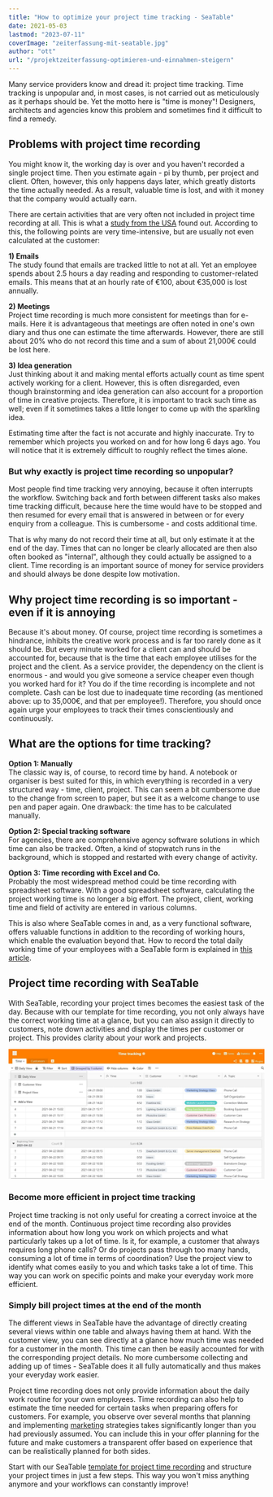 ```yaml
---
title: "How to optimize your project time tracking - SeaTable"
date: 2021-05-03
lastmod: "2023-07-11"
coverImage: "zeiterfassung-mit-seatable.jpg"
author: "ott"
url: "/projektzeiterfassung-optimieren-und-einnahmen-steigern"
---
```


Many service providers know and dread it: project time tracking. Time tracking is unpopular and, in most cases, is not carried out as meticulously as it perhaps should be. Yet the motto here is "time is money"! Designers, architects and agencies know this problem and sometimes find it difficult to find a remedy.

## Problems with project time recording

You might know it, the working day is over and you haven't recorded a single project time. Then you estimate again - pi by thumb, per project and client. Often, however, this only happens days later, which greatly distorts the time actually needed. As a result, valuable time is lost, and with it money that the company would actually earn.

There are certain activities that are very often not included in project time recording at all. This is what a [study from the USA](https://www.accelo.com/assets/Uploads/Time-is-Money-White-Paper-Accelo.pdf) found out. According to this, the following points are very time-intensive, but are usually not even calculated at the customer:

**1) Emails**  
The study found that emails are tracked little to not at all. Yet an employee spends about 2.5 hours a day reading and responding to customer-related emails. This means that at an hourly rate of €100, about €35,000 is lost annually.

**2) Meetings**  
Project time recording is much more consistent for meetings than for e-mails. Here it is advantageous that meetings are often noted in one's own diary and thus one can estimate the time afterwards. However, there are still about 20% who do not record this time and a sum of about 21,000€ could be lost here.

**3) Idea generation**  
Just thinking about it and making mental efforts actually count as time spent actively working for a client. However, this is often disregarded, even though brainstorming and idea generation can also account for a proportion of time in creative projects. Therefore, it is important to track such time as well; even if it sometimes takes a little longer to come up with the sparkling idea.

Estimating time after the fact is not accurate and highly inaccurate. Try to remember which projects you worked on and for how long 6 days ago. You will notice that it is extremely difficult to roughly reflect the times alone.

### But why exactly is project time recording so unpopular?

Most people find time tracking very annoying, because it often interrupts the workflow. Switching back and forth between different tasks also makes time tracking difficult, because here the time would have to be stopped and then resumed for every email that is answered in between or for every enquiry from a colleague. This is cumbersome - and costs additional time.

That is why many do not record their time at all, but only estimate it at the end of the day. Times that can no longer be clearly allocated are then also often booked as "internal", although they could actually be assigned to a client. Time recording is an important source of money for service providers and should always be done despite low motivation.

## Why project time recording is so important - even if it is annoying

Because it's about money. Of course, project time recording is sometimes a hindrance, inhibits the creative work process and is far too rarely done as it should be. But every minute worked for a client can and should be accounted for, because that is the time that each employee utilises for the project and the client. As a service provider, the dependency on the client is enormous - and would you give someone a service cheaper even though you worked hard for it? You do if the time recording is incomplete and not complete. Cash can be lost due to inadequate time recording (as mentioned above: up to 35,000€, and that per employee!). Therefore, you should once again urge your employees to track their times conscientiously and continuously.

## What are the options for time tracking?

**Option 1: Manually**  
The classic way is, of course, to record time by hand. A notebook or organiser is best suited for this, in which everything is recorded in a very structured way - time, client, project. This can seem a bit cumbersome due to the change from screen to paper, but see it as a welcome change to use pen and paper again. One drawback: the time has to be calculated manually.

**Option 2: Special tracking software**  
For agencies, there are comprehensive agency software solutions in which time can also be tracked. Often, a kind of stopwatch runs in the background, which is stopped and restarted with every change of activity.

**Option 3: Time recording with Excel and Co.**  
Probably the most widespread method could be time recording with spreadsheet software. With a good spreadsheet software, calculating the project working time is no longer a big effort. The project, client, working time and field of activity are entered in various columns.

This is also where SeaTable comes in and, as a very functional software, offers valuable functions in addition to the recording of working hours, which enable the evaluation beyond that. How to record the total daily working time of your employees with a SeaTable form is explained in [this article](https://seatable.io/en/stundenerfassung-mit-seatable/).

## Project time recording with SeaTable

With SeaTable, recording your project times becomes the easiest task of the day. Because with our template for time recording, you not only always have the correct working time at a glance, but you can also assign it directly to customers, note down activities and display the times per customer or project. This provides clarity about your work and projects.

![Structure your project time recording according to your wishes](images/Daily-1.jpg)

### Become more efficient in project time tracking

Project time tracking is not only useful for creating a correct invoice at the end of the month. Continuous project time recording also provides information about how long you work on which projects and what particularly takes up a lot of time. Is it, for example, a customer that always requires long phone calls? Or do projects pass through too many hands, consuming a lot of time in terms of coordination? Use the project view to identify what comes easily to you and which tasks take a lot of time. This way you can work on specific points and make your everyday work more efficient.

### Simply bill project times at the end of the month

The different views in SeaTable have the advantage of directly creating several views within one table and always having them at hand. With the customer view, you can see directly at a glance how much time was needed for a customer in the month. This time can then be easily accounted for with the corresponding project details. No more cumbersome collecting and adding up of times - SeaTable does it all fully automatically and thus makes your everyday work easier.

Project time recording does not only provide information about the daily work routine for your own employees. Time recording can also help to estimate the time needed for certain tasks when preparing offers for customers. For example, you observe over several months that planning and implementing [marketing](/en/marketing/) strategies takes significantly longer than you had previously assumed. You can include this in your offer planning for the future and make customers a transparent offer based on experience that can be realistically planned for both sides.

Start with our SeaTable [template for project time recording](https://seatable.io/en/vorlage/ek3ry6ywsjoz-imsenb49g/) and structure your project times in just a few steps. This way you won't miss anything anymore and your workflows can constantly improve!
